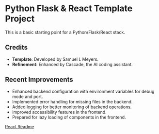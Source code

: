 # Python Flask & React Template Project

This is a basic starting point for a Python/Flask/React stack.

## Credits

- **Template**: Developed by Samuel L Meyers.
- **Refinement**: Enhanced by Cascade, the AI coding assistant.

## Recent Improvements

- Enhanced backend configuration with environment variables for debug mode and port.
- Implemented error handling for missing files in the backend.
- Added logging for better monitoring of backend operations.
- Improved accessibility features in the frontend.
- Prepared for lazy loading of components in the frontend.

[React Readme](/README.react.md)